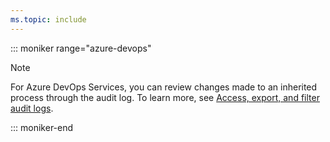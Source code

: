 ```yaml
---
ms.topic: include
---
```



::: moniker range="azure-devops"

> [!NOTE]  
> For Azure DevOps Services, you can review changes made to an inherited process through the audit log. To learn more, see [Access, export, and filter audit logs](/azure/devops/organizations/settings/azure-devops-auditing).  

::: moniker-end